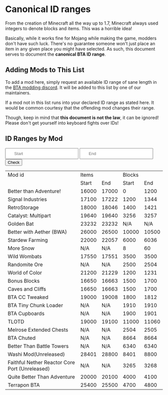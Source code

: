 # Canonical ID ranges

From the creation of Minecraft all the way up to 1.7, Minecraft always used integers to denote blocks and items. This was a horrible idea! 

Basically, while it works fine for Mojang while making the game, modders don't have such luck. 
There's no guarantee someone won't just place an item in any given place you might have selected.
As such, this document serves to document the **canonical BTA ID range**.

## Adding Mods to This List

To add a mod here, simply request an available ID range of sane length in the [BTA modding discord](https://discord.com/channels/1138825919088312403/1411747698532548809). 
It will be added to this list by one of our maintainers.

If a mod not in this list runs into your declared ID range as stated here.
It would be common courtesy that the offending mod changes their range.

Though, keep in mind that **this document is not the law**, it can be ignored!
Please don't get yourself into keyboard fights over IDs!

## ID Ranges by Mod

<div>
<input style="padding: .625em 2em" type="number" placeholder="Start" id="ID_CHECK_START">
<input style="padding: .625em 2em" type="number" placeholder="End"   id="ID_CHECK_END">
<button class="md-button md-button--primary" id="ID_CHECK_BUTTON">Check </button>
</div>

<p id="ID_CHECK_RESULT"></p>

<script defer src="../assets/checkIDRange.js"></script>

<table id="ID_TABLE"> 
    <tr>
        <td>Mod id</td> 
        <td colspan="2">Items</td>
        <td colspan="2">Blocks</td>
    </tr> 
    <tr>
        <td></td>
        <td>Start</td> <td>End</td>
        <td>Start</td> <td>End</td>
    </tr> 
    <tr><td>Better than Adventure!</td> <td>16000</td> <td>17000</td> <td>0</td> <td>1200</td></tr>
    <tr><td>Signal Industries</td> <td>17100</td> <td>17222</td> <td>1200</td> <td>1344</td></tr>
    <tr><td>RetroStorage</td> <td>18000</td> <td>18046</td> <td>1400</td> <td>1421</td></tr>
    <tr><td>Catalyst: Multipart</td> <td>19640</td> <td>19640</td> <td>3256</td> <td>3257</td></tr>
    <tr><td>Golden Bat</td> <td>23232</td> <td>23232</td> <td>N/A</td> <td>N/A</td></tr>
    <tr><td>Better with Aether (BWA)</td> <td>26000</td> <td>26500</td> <td>10000</td> <td>10500</td></tr>
    <tr><td>Stardew Farming</td> <td>22000</td> <td>22057</td> <td>6000</td> <td>6036</td></tr>
    <tr><td>More Snow</td> <td>N/A</td> <td>N/A</td> <td>8</td> <td>60</td></tr>
    <tr><td>Wild Wombats</td> <td>17550</td> <td>17551</td> <td>3500</td> <td>3500</td></tr>
    <tr><td>Randomite Ore</td> <td>N/A</td> <td>N/A</td> <td>2500</td> <td>2504</td></tr>
    <tr><td>World of Color</td> <td>21200</td> <td>21229</td> <td>1200</td> <td>1231</td></tr>
    <tr><td>Bonus Blocks</td> <td>16650</td> <td>16663</td> <td>1500</td> <td>1700</td></tr>
    <tr><td>Caves and Cliffs</td> <td>16650</td> <td>16663</td> <td>1500</td> <td>1700</td></tr>
    <tr><td>BTA CC Tweaked</td> <td>19000</td> <td>19008</td> <td>1800</td> <td>1812</td></tr>
    <tr><td>BTA Tiny Chunk Loader</td> <td>N/A</td> <td>N/A</td> <td>1910</td> <td>1910</td></tr>
    <tr><td>BTA Cupboards</td> <td>N/A</td> <td>N/A</td> <td>1900</td> <td>1901</td></tr>
    <tr><td>TLOTD</td> <td>19000</td> <td>19100</td> <td>11000</td> <td>11060</td></tr>
    <tr><td>Melrose Extended Chests</td> <td>N/A</td> <td>N/A</td> <td>2504</td> <td>2505</td></tr>
    <tr><td>BTA Chuted</td> <td>N/A</td> <td>N/A</td> <td>8664</td> <td>8664</td></tr>
    <tr><td>Better Than Battle Towers</td><td>N/A</td><td>N/A</td><td>6340</td><td>6340</td></tr>
    <tr><td>Washi Mod(Unreleased)</td><td>28401</td><td>28800</td><td>8401</td><td>8800</td></tr>
    <tr><td>Faithful Nether Reactor Core Port (Unreleased)</td><td>N/A</td><td>N/A</td><td>3265</td><td>3268</td></tr>
    <tr><td>Quite Better Than Adventure</td><td>20000</td><td>20100</td><td>4000</td><td>4100</td></tr>
    <tr><td>Terrapon BTA</td><td>25400</td><td>25500</td><td>4700</td><td>4800</td></tr>
</table>